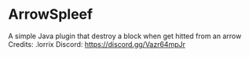# ArrowSpleef
 A simple Java plugin that destroy a block when get hitted from an arrow
Credits: .lorrix
Discord: https://discord.gg/Vazr64mpJr
